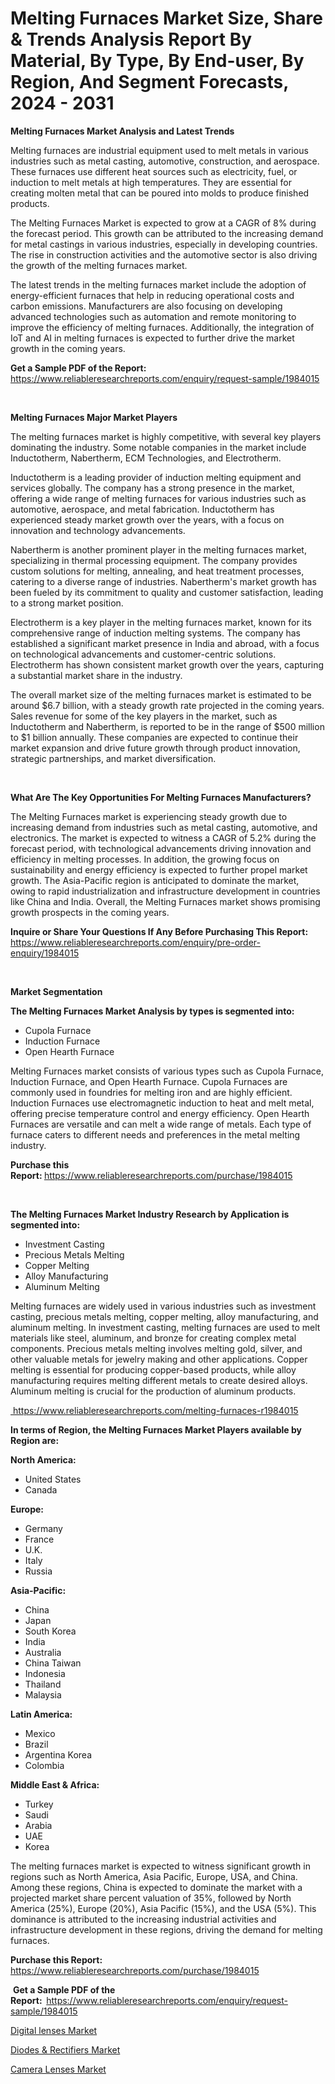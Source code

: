 <p><h1>Melting Furnaces Market Size, Share & Trends Analysis Report By Material, By Type, By End-user, By Region, And Segment Forecasts, 2024 - 2031</h1></p><p><strong>Melting Furnaces Market Analysis and Latest Trends</strong></p>
<p><p>Melting furnaces are industrial equipment used to melt metals in various industries such as metal casting, automotive, construction, and aerospace. These furnaces use different heat sources such as electricity, fuel, or induction to melt metals at high temperatures. They are essential for creating molten metal that can be poured into molds to produce finished products.</p><p>The Melting Furnaces Market is expected to grow at a CAGR of 8% during the forecast period. This growth can be attributed to the increasing demand for metal castings in various industries, especially in developing countries. The rise in construction activities and the automotive sector is also driving the growth of the melting furnaces market.</p><p>The latest trends in the melting furnaces market include the adoption of energy-efficient furnaces that help in reducing operational costs and carbon emissions. Manufacturers are also focusing on developing advanced technologies such as automation and remote monitoring to improve the efficiency of melting furnaces. Additionally, the integration of IoT and AI in melting furnaces is expected to further drive the market growth in the coming years.</p></p>
<p><strong>Get a Sample PDF of the Report:&nbsp;</strong> <a href="https://www.reliableresearchreports.com/enquiry/request-sample/1984015">https://www.reliableresearchreports.com/enquiry/request-sample/1984015</a></p>
<p>&nbsp;</p>
<p><strong>Melting Furnaces Major Market Players</strong></p>
<p><p>The melting furnaces market is highly competitive, with several key players dominating the industry. Some notable companies in the market include Inductotherm, Nabertherm, ECM Technologies, and Electrotherm.</p><p>Inductotherm is a leading provider of induction melting equipment and services globally. The company has a strong presence in the market, offering a wide range of melting furnaces for various industries such as automotive, aerospace, and metal fabrication. Inductotherm has experienced steady market growth over the years, with a focus on innovation and technology advancements.</p><p>Nabertherm is another prominent player in the melting furnaces market, specializing in thermal processing equipment. The company provides custom solutions for melting, annealing, and heat treatment processes, catering to a diverse range of industries. Nabertherm's market growth has been fueled by its commitment to quality and customer satisfaction, leading to a strong market position.</p><p>Electrotherm is a key player in the melting furnaces market, known for its comprehensive range of induction melting systems. The company has established a significant market presence in India and abroad, with a focus on technological advancements and customer-centric solutions. Electrotherm has shown consistent market growth over the years, capturing a substantial market share in the industry.</p><p>The overall market size of the melting furnaces market is estimated to be around $6.7 billion, with a steady growth rate projected in the coming years. Sales revenue for some of the key players in the market, such as Inductotherm and Nabertherm, is reported to be in the range of $500 million to $1 billion annually. These companies are expected to continue their market expansion and drive future growth through product innovation, strategic partnerships, and market diversification.</p></p>
<p>&nbsp;</p>
<p><strong>What Are The Key Opportunities For Melting Furnaces Manufacturers?</strong></p>
<p><p>The Melting Furnaces market is experiencing steady growth due to increasing demand from industries such as metal casting, automotive, and electronics. The market is expected to witness a CAGR of 5.2% during the forecast period, with technological advancements driving innovation and efficiency in melting processes. In addition, the growing focus on sustainability and energy efficiency is expected to further propel market growth. The Asia-Pacific region is anticipated to dominate the market, owing to rapid industrialization and infrastructure development in countries like China and India. Overall, the Melting Furnaces market shows promising growth prospects in the coming years.</p></p>
<p><strong>Inquire or Share Your Questions If Any Before Purchasing This Report:</strong> <a href="https://www.reliableresearchreports.com/enquiry/pre-order-enquiry/1984015">https://www.reliableresearchreports.com/enquiry/pre-order-enquiry/1984015</a></p>
<p>&nbsp;</p>
<p><strong>Market Segmentation</strong></p>
<p><strong>The Melting Furnaces Market Analysis by types is segmented into:</strong></p>
<p><ul><li>Cupola Furnace</li><li>Induction Furnace</li><li>Open Hearth Furnace</li></ul></p>
<p><p>Melting Furnaces market consists of various types such as Cupola Furnace, Induction Furnace, and Open Hearth Furnace. Cupola Furnaces are commonly used in foundries for melting iron and are highly efficient. Induction Furnaces use electromagnetic induction to heat and melt metal, offering precise temperature control and energy efficiency. Open Hearth Furnaces are versatile and can melt a wide range of metals. Each type of furnace caters to different needs and preferences in the metal melting industry.</p></p>
<p><strong>Purchase this Report:&nbsp;</strong><a href="https://www.reliableresearchreports.com/purchase/1984015">https://www.reliableresearchreports.com/purchase/1984015</a></p>
<p>&nbsp;</p>
<p><strong>The Melting Furnaces Market Industry Research by Application is segmented into:</strong></p>
<p><ul><li>Investment Casting</li><li>Precious Metals Melting</li><li>Copper Melting</li><li>Alloy Manufacturing</li><li>Aluminum Melting</li></ul></p>
<p><p>Melting furnaces are widely used in various industries such as investment casting, precious metals melting, copper melting, alloy manufacturing, and aluminum melting. In investment casting, melting furnaces are used to melt materials like steel, aluminum, and bronze for creating complex metal components. Precious metals melting involves melting gold, silver, and other valuable metals for jewelry making and other applications. Copper melting is essential for producing copper-based products, while alloy manufacturing requires melting different metals to create desired alloys. Aluminum melting is crucial for the production of aluminum products.</p></p>
<p><a href="https://www.reliableresearchreports.com/melting-furnaces-r1984015">&nbsp;https://www.reliableresearchreports.com/melting-furnaces-r1984015</a></p>
<p><strong>In terms of Region, the Melting Furnaces Market Players available by Region are:</strong></p>
<p>
    <p> <strong> North America: </strong>
        <ul>
            <li>United States</li>
            <li>Canada</li>
        </ul>
        </p> 
    <p> <strong> Europe: </strong>
        <ul>
            <li>Germany</li>
            <li>France</li>
            <li>U.K.</li>
            <li>Italy</li>
            <li>Russia</li>
        </ul>
        </p> 
    <p> <strong> Asia-Pacific: </strong>
        <ul>
            <li>China</li>
            <li>Japan</li>
            <li>South Korea</li>
            <li>India</li>
            <li>Australia</li>
            <li>China Taiwan</li>
            <li>Indonesia</li>
            <li>Thailand</li>
            <li>Malaysia</li>
        </ul>
        </p> 
    <p> <strong> Latin America: </strong>
        <ul>
            <li>Mexico</li>
            <li>Brazil</li>
            <li>Argentina Korea</li>
            <li>Colombia</li>
        </ul>
        </p> 
    <p> <strong> Middle East & Africa: </strong>
        <ul>
            <li>Turkey</li>
            <li>Saudi</li>
            <li>Arabia</li>
            <li>UAE</li>
            <li>Korea</li>
        </ul>
    </p>
    </p>
<p><p>The melting furnaces market is expected to witness significant growth in regions such as North America, Asia Pacific, Europe, USA, and China. Among these regions, China is expected to dominate the market with a projected market share percent valuation of 35%, followed by North America (25%), Europe (20%), Asia Pacific (15%), and the USA (5%). This dominance is attributed to the increasing industrial activities and infrastructure development in these regions, driving the demand for melting furnaces.</p></p>
<p><strong>Purchase this Report: </strong><a href="https://www.reliableresearchreports.com/purchase/1984015">https://www.reliableresearchreports.com/purchase/1984015</a></p>
<p>&nbsp;<strong>Get a Sample PDF of the Report:&nbsp;&nbsp;</strong><a href="https://www.reliableresearchreports.com/enquiry/request-sample/1984015">https://www.reliableresearchreports.com/enquiry/request-sample/1984015</a></p>
<p><strong></strong></p>
<p><p><a href="https://github.com/ValentineMike02/Market-Research-Report-List-1/blob/main/digital-lenses-market.md">Digital lenses Market</a></p><p><a href="https://github.com/trameciabutler45/Market-Research-Report-List-1/blob/main/diodes-rectifiers-market.md">Diodes & Rectifiers Market</a></p><p><a href="https://github.com/staberhelen84/Market-Research-Report-List-1/blob/main/camera-lenses-market.md">Camera Lenses Market</a></p></p>